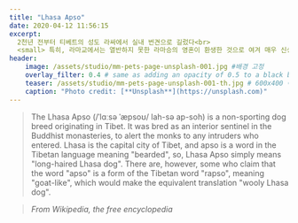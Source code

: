 ```yaml
---
title: "Lhasa Apso"
date: 2020-04-12 11:56:15
excerpt: 
  2천년 전부터 티베트의 성도 라싸에서 실내 번견으로 길렀다<br>
  <small> 특히, 라마교에서는 열반하지 못한 라마승의 영혼이 환생한 것으로 여겨 매우 신성시하였음.</small>
header:
    image: /assets/studio/mm-pets-page-unsplash-001.jpg #배경 고정
    overlay_filter: 0.4 # same as adding an opacity of 0.5 to a black background
    teaser: /assets/studio/mm-pets-page-unsplash-001-th.jpg # 600x400 이미지
    caption: "Photo credit: [**Unsplash**](https://unsplash.com)"
---
```


> The Lhasa Apso (/ˈlɑːsə ˈæpsoʊ/ lah-sə ap-soh) is a non-sporting dog breed originating in Tibet. It was bred as an interior sentinel in the Buddhist monasteries, to alert the monks to any intruders who entered. Lhasa is the capital city of Tibet, and apso is a word in the Tibetan language meaning "bearded", so, Lhasa Apso simply means "long-haired Lhasa dog". There are, however, some who claim that the word "apso" is a form of the Tibetan word "rapso", meaning "goat-like", which would make the equivalent translation "wooly Lhasa dog".

> <cite>From Wikipedia, the free encyclopedia</cite>